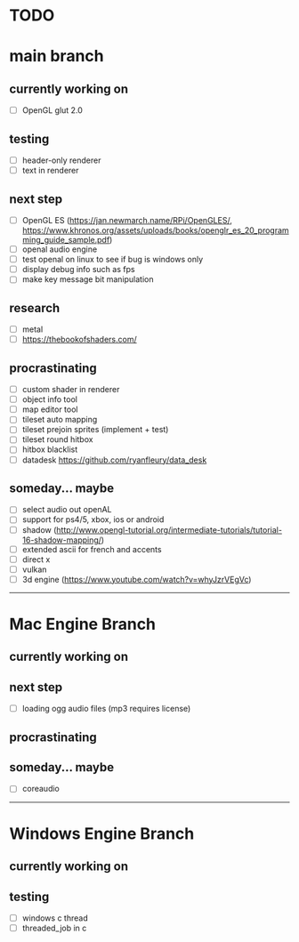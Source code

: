 # **TODO**

# main branch

## currently working on
- [ ] OpenGL glut 2.0
## testing
- [ ] header-only renderer
- [ ] text in renderer
## next step
- [ ] OpenGL ES (https://jan.newmarch.name/RPi/OpenGLES/, https://www.khronos.org/assets/uploads/books/openglr_es_20_programming_guide_sample.pdf)
- [ ] openal audio engine
- [ ] test openal on linux to see if bug is windows only
- [ ] display debug info such as fps
- [ ] make key message bit manipulation
## research
- [ ] metal
- [ ] https://thebookofshaders.com/
## procrastinating
- [ ] custom shader in renderer
- [ ] object info tool
- [ ] map editor tool
- [ ] tileset auto mapping
- [ ] tileset prejoin sprites (implement + test)
- [ ] tileset round hitbox
- [ ] hitbox blacklist
- [ ] datadesk https://github.com/ryanfleury/data_desk
## someday... maybe
- [ ] select audio out openAL
- [ ] support for ps4/5, xbox, ios or android
- [ ] shadow (http://www.opengl-tutorial.org/intermediate-tutorials/tutorial-16-shadow-mapping/)
- [ ] extended ascii for french and accents
- [ ] direct x
- [ ] vulkan
- [ ] 3d engine (https://www.youtube.com/watch?v=whyJzrVEgVc)
---

# Mac Engine Branch

## currently working on
## next step
- [ ] loading ogg audio files (mp3 requires license)
## procrastinating
## someday... maybe
- [ ] coreaudio
---

# Windows Engine Branch

## currently working on 
## testing
- [ ] windows c thread
- [ ] threaded_job in c
